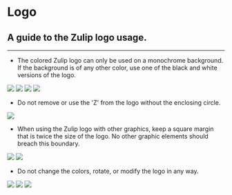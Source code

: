 # Logo

## A guide to the Zulip logo usage.

---

* The colored Zulip logo can only be used on a monochrome background. If the background is of any other color, use one of the black and white versions of the logo.

<div class="icons">
    <img class="icon" src="/assets/1.png" />
    <img class="icon" src="/assets/2.png" />
    <img class="icon" src="/assets/3.png" />
    <img class="icon" src="/assets/4.png" />
</div>

* Do not remove or use the 'Z' from the logo without the enclosing circle.

<div class="icons">
    <img class="icon" src="/assets/8.png" />
</div>

* When using the Zulip logo with other graphics, keep a square margin that is twice the size of the logo. No other graphic elements should breach this boundary.

<div class="icons">
    <img class="large-icon" src="/assets/9.png" />
    <img class="large-icon" src="/assets/10.png" />
</div>

* Do not change the colors, rotate, or modify the logo in any way.

<div class="icons">
    <img class="icon" src="/assets/7.png" />
    <img class="icon" src="/assets/5.png" />
    <img class="icon" src="/assets/6.png" />
</div>

